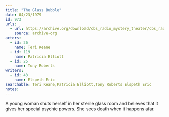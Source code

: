 ```yaml
---
title: "The Glass Bubble"
date: 04/23/1979
id: 973
urls: 
  - url: https://archive.org/download/cbs_radio_mystery_theater/cbs_radio_mystery_theater-0951-1000.zip/cbs_radio_mystery_theater-0951-1000%2Fcbsrmt_0973_the_glass_bubble.mp3
    source: archive-org
actors:  
  - id: 26
    name: Teri Keane  
  - id: 119
    name: Patricia Elliott  
  - id: 25
    name: Tony Roberts
writers:  
  - id: 43
    name: Elspeth Eric
searchable: Teri Keane,Patricia Elliott,Tony Roberts Elspeth Eric
notes:  
---
```

A young woman shuts herself in her sterile glass room and believes that it gives her special psychic powers. She sees death when it happens afar.